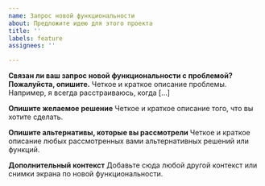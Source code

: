 ```yaml
---
name: Запрос новой функциональности
about: Предложите идею для этого проекта
title: ''
labels: feature
assignees: ''

---
```


**Связан ли ваш запрос новой функциональности с проблемой? Пожалуйста, опишите.**
Четкое и краткое описание проблемы. Например, я всегда расстраиваюсь, когда [...]

**Опишите желаемое решение**
Четкое и краткое описание того, что вы хотите сделать.

**Опишите альтернативы, которые вы рассмотрели**
Четкое и краткое описание любых рассмотренных вами альтернативных решений или функций.

**Дополнительный контекст**
Добавьте сюда любой другой контекст или снимки экрана по новой функциональности.
